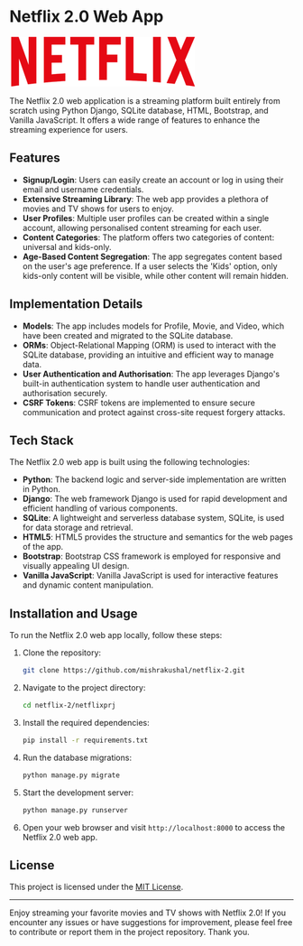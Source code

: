 # Netflix 2.0 Web App

![Netflix Logo](./netflixprj/static/assets/netflix.png)

The Netflix 2.0 web application is a streaming platform built entirely from scratch using Python Django, SQLite database, HTML, Bootstrap, and Vanilla JavaScript. It offers a wide range of features to enhance the streaming experience for users.

## Features

- **Signup/Login**: Users can easily create an account or log in using their email and username credentials.
- **Extensive Streaming Library**: The web app provides a plethora of movies and TV shows for users to enjoy.
- **User Profiles**: Multiple user profiles can be created within a single account, allowing personalised content streaming for each user.
- **Content Categories**: The platform offers two categories of content: universal and kids-only.
- **Age-Based Content Segregation**: The app segregates content based on the user's age preference. If a user selects the 'Kids' option, only kids-only content will be visible, while other content will remain hidden.

## Implementation Details

- **Models**: The app includes models for Profile, Movie, and Video, which have been created and migrated to the SQLite database.
- **ORMs**: Object-Relational Mapping (ORM) is used to interact with the SQLite database, providing an intuitive and efficient way to manage data.
- **User Authentication and Authorisation**: The app leverages Django's built-in authentication system to handle user authentication and authorisation securely.
- **CSRF Tokens**: CSRF tokens are implemented to ensure secure communication and protect against cross-site request forgery attacks.

## Tech Stack

The Netflix 2.0 web app is built using the following technologies:

- **Python**: The backend logic and server-side implementation are written in Python.
- **Django**: The web framework Django is used for rapid development and efficient handling of various components.
- **SQLite**: A lightweight and serverless database system, SQLite, is used for data storage and retrieval.
- **HTML5**: HTML5 provides the structure and semantics for the web pages of the app.
- **Bootstrap**: Bootstrap CSS framework is employed for responsive and visually appealing UI design.
- **Vanilla JavaScript**: Vanilla JavaScript is used for interactive features and dynamic content manipulation.

## Installation and Usage

To run the Netflix 2.0 web app locally, follow these steps:

1. Clone the repository:

   ```bash
   git clone https://github.com/mishrakushal/netflix-2.git
   ```

2. Navigate to the project directory:

   ```bash
   cd netflix-2/netflixprj
   ```

3. Install the required dependencies:

   ```bash
   pip install -r requirements.txt
   ```

4. Run the database migrations:

   ```bash
   python manage.py migrate
   ```

5. Start the development server:

   ```bash
   python manage.py runserver
   ```

6. Open your web browser and visit `http://localhost:8000` to access the Netflix 2.0 web app.

## License

This project is licensed under the [MIT License](https://opensource.org/license/mit/).

---

Enjoy streaming your favorite movies and TV shows with Netflix 2.0! If you encounter any issues or have suggestions for improvement, please feel free to contribute or report them in the project repository. Thank you.
